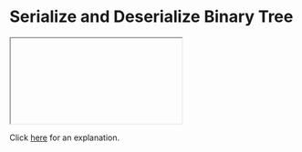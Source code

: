# Serialize and Deserialize Binary Tree 

<iframe></iframe>

Click [here](Explanation.md) for an explanation.

